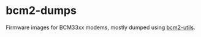 # bcm2-dumps

Firmware images for BCM33xx modems, mostly dumped using
[bcm2-utils](https://github.com/jclehner/bcm2-utils).
